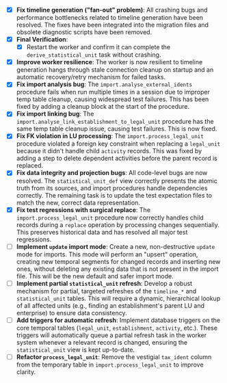 - [x] **Fix timeline generation ("fan-out" problem)**: All crashing bugs and performance bottlenecks related to timeline generation have been resolved. The fixes have been integrated into the migration files and obsolete diagnostic scripts have been removed.
- [x] **Final Verification**:
    - [x] Restart the worker and confirm it can complete the `derive_statistical_unit` task without crashing.
- [x] **Improve worker resilience**: The worker is now resilient to timeline generation hangs through stale connection cleanup on startup and an automatic recovery/retry mechanism for failed tasks.
- [x] **Fix import analysis bug**: The `import.analyse_external_idents` procedure fails when run multiple times in a session due to improper temp table cleanup, causing widespread test failures. This has been fixed by adding a cleanup block at the start of the procedure.
- [x] **Fix import linking bug**: The `import.analyse_link_establishment_to_legal_unit` procedure has the same temp table cleanup issue, causing test failures. This is now fixed.
- [x] **Fix FK violation in LU processing**: The `import.process_legal_unit` procedure violated a foreign key constraint when replacing a `legal_unit` because it didn't handle child `activity` records. This was fixed by adding a step to delete dependent activities before the parent record is replaced.
- [x] **Fix data integrity and projection bugs**: All code-level bugs are now resolved. The `statistical_unit_def` view correctly presents the atomic truth from its sources, and import procedures handle dependencies correctly. The remaining task is to update the test expectation files to match the new, correct data representation.
- [x] **Fix test regressions with surgical replace**: The `import.process_legal_unit` procedure now correctly handles child records during a `replace` operation by processing changes sequentially. This preserves historical data and has resolved all major test regressions.
- [ ] **Implement `update` import mode**: Create a new, non-destructive `update` mode for imports. This mode will perform an "upsert" operation, creating new temporal segments for changed records and inserting new ones, without deleting any existing data that is not present in the import file. This will be the new default and safer import mode.
- [ ] **Implement partial `statistical_unit` refresh**: Develop a robust mechanism for partial, targeted refreshes of the `timeline_*` and `statistical_unit` tables. This will require a dynamic, hierarchical lookup of all affected units (e.g., finding an establishment's parent LU and enterprise) to ensure data consistency.
- [ ] **Add triggers for automatic refresh**: Implement database triggers on the core temporal tables (`legal_unit`, `establishment`, `activity`, etc.). These triggers will automatically queue a partial refresh task in the worker system whenever a relevant record is changed, ensuring the `statistical_unit` view is kept up-to-date.
- [ ] **Refactor `process_legal_unit`**: Remove the vestigial `tax_ident` column from the temporary table in `import.process_legal_unit` to improve clarity.
